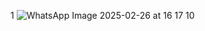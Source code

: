 1
![WhatsApp Image 2025-02-26 at 16 17 10](https://github.com/user-attachments/assets/75fdd112-d635-445b-9eed-9f558905c181)
